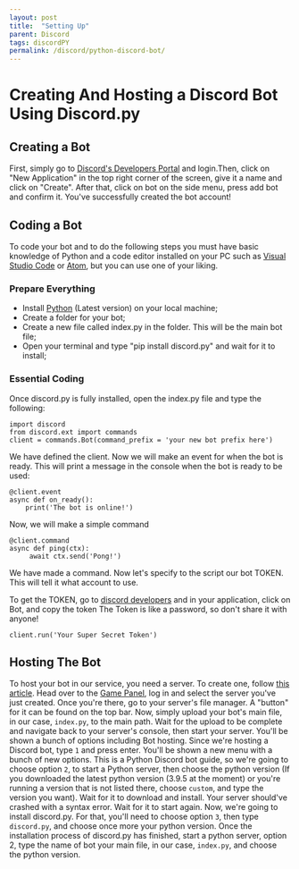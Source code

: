 ```yaml
---
layout: post
title:  "Setting Up"
parent: Discord
tags: discordPY
permalink: /discord/python-discord-bot/
---
```


# Creating And Hosting a Discord Bot Using Discord.py
## Creating a Bot
First, simply go to [Discord's Developers Portal](https://discord.com/developers/applications) and login.Then, click on "New Application" in the top right corner of the screen, give it a name and click on "Create". After that, click on bot on the side menu, press add bot and confirm it.
You've successfully created the bot account!

## Coding a Bot
To code your bot and to do the following steps you must have basic knowledge of Python and a code editor installed on your PC such as [Visual Studio Code](https://code.visualstudio.com/) or [Atom](https://atom.io/), but you can use one of your liking.

### Prepare Everything
* Install [Python](https://www.python.org/) (Latest version) on your local machine;
* Create a folder for your bot;
* Create a new file called index.py in the folder. This will be the main bot file;
* Open your terminal and type "pip install discord.py" and wait for it to install;

### Essential Coding

Once discord.py is fully installed, open the index.py file and type the following:
```
import discord
from discord.ext import commands
client = commands.Bot(command_prefix = 'your new bot prefix here')
```

We have defined the client. Now we will make an event for when the bot is ready. This will print a message in the console when the bot is ready to be used:

```
@client.event
async def on_ready():
    print('The bot is online!')
```

Now, we will make a simple command

```
@client.command
async def ping(ctx):
     await ctx.send('Pong!')
```

We have made a command. Now let's specify to the script our bot TOKEN. This will tell it what account to use.

To get the TOKEN, go to [discord developers](https://discord.com/developers/applications) and in your application, click on Bot, and copy the token
The Token is like a password, so don't share it with anyone!

`client.run('Your Super Secret Token')`

## Hosting The Bot

To host your bot in our service, you need a server. To create one, follow [this article](https://help.falixnodes.net/falix/general/getting-started/#creating-a-server). Head over to the [Game Panel](https://panel.falixnodes.net), log in and select the server you've just created. Once you're there, go to your server's file manager. A "button" for it can be found on the top bar. Now, simply upload your bot's main file, in our case, `index.py`, to the main path. Wait for the upload to be complete and navigate back to your server's console, then start your server. You'll be shown a bunch of options including Bot hosting. Since we're hosting a Discord bot, type `1` and press enter. You'll be shown a new menu with a bunch of new options. This is a Python Discord bot guide, so we're going to choose option `2`, to start a Python server, then choose the python version (If you downloaded the latest python version (3.9.5 at the moment) or you're running a version that is not listed there, choose `custom`, and type the version you want). Wait for it to download and install. Your server should've crashed with a syntax error. Wait for it to start again. Now, we're going to install discord.py. For that, you'll need to choose option `3`, then type `discord.py`, and choose once more your python version. Once the installation process of discord.py has finished, start a python server, option 2, type the name of bot your main file, in our case, `index.py`, and choose the python version.
